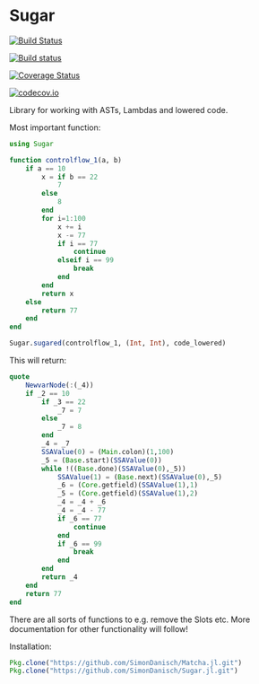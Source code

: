 # Sugar

[![Build Status](https://travis-ci.org/SimonDanisch/Sugar.jl.svg?branch=master)](https://travis-ci.org/SimonDanisch/Sugar.jl)

[![Build status](https://ci.appveyor.com/api/projects/status/n3eaobx5e3an2k40/branch/master?svg=true)](https://ci.appveyor.com/project/SimonDanisch/sugar-jl/branch/master)

[![Coverage Status](https://coveralls.io/repos/SimonDanisch/Sugar.jl/badge.svg?branch=master&service=github)](https://coveralls.io/github/SimonDanisch/Sugar.jl?branch=master)

[![codecov.io](http://codecov.io/github/SimonDanisch/Sugar.jl/coverage.svg?branch=master)](http://codecov.io/github/SimonDanisch/Sugar.jl?branch=master)



Library for working with ASTs, Lambdas and lowered code.

Most important function:

```Julia
using Sugar

function controlflow_1(a, b)
    if a == 10
        x = if b == 22
            7
        else
            8
        end
        for i=1:100
            x += i
            x -= 77
            if i == 77
                continue
            elseif i == 99
                break
            end
        end
        return x
    else
        return 77
    end
end

Sugar.sugared(controlflow_1, (Int, Int), code_lowered)
```
This will return:

```Julia
quote
    NewvarNode(:(_4))
    if _2 == 10
        if _3 == 22
            _7 = 7
        else
            _7 = 8
        end
        _4 = _7
        SSAValue(0) = (Main.colon)(1,100)
        _5 = (Base.start)(SSAValue(0))
        while !((Base.done)(SSAValue(0),_5))
            SSAValue(1) = (Base.next)(SSAValue(0),_5)
            _6 = (Core.getfield)(SSAValue(1),1)
            _5 = (Core.getfield)(SSAValue(1),2)
            _4 = _4 + _6
            _4 = _4 - 77
            if _6 == 77
                continue
            end
            if _6 == 99
                break
            end
        end
        return _4
    end
    return 77
end
```
There are all sorts of functions to e.g. remove the Slots etc.
More documentation for other functionality will follow!

Installation:

```Julia
Pkg.clone("https://github.com/SimonDanisch/Matcha.jl.git")
Pkg.clone("https://github.com/SimonDanisch/Sugar.jl.git")
```
